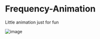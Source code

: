 # Frequency-Animation
Little animation just for fun

![image](https://user-images.githubusercontent.com/96835969/164003004-a753b105-a1ff-4ab0-be85-26ad58bdae3d.png)
